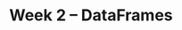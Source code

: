 ---
    title: Week 2 – DataFrames
    weekNumber: 2
    days:
      - date: 2024-4-8
        events:
          "**LEC 4**{: .label .label-lecture } [Arrays and DataFrames](http://datahub.ucsd.edu/user-redirect/git-sync?repo=https://github.com/dsc-courses/dsc10-2024-sp&subPath=lectures/lec04/lec04.ipynb) [✏️](resources/lectures/lec04/lec04.html)":
            "[BPD 9](https://notes.dsc10.com/02-data_sets/accessing.html)" 
          "<small><i><span style='display: inline-block; padding-left: 80px'><b>Keywords:</b> array methods, np.arange, .read_csv, .get, .assign, .sort_values, .iloc, .loc, index </span></i></small>":
      - date: 2024-4-9
        events:
          
          "**LAB 1**{: .label .label-lab } **[Arrays and DataFrames](http://datahub.ucsd.edu/user-redirect/git-sync?repo=https://github.com/dsc-courses/dsc10-2024-sp&subPath=labs/lab01/lab01.ipynb)**":
      - date: 2024-4-10
        events:
          "**LEC 5**{: .label .label-lecture } [Querying and Grouping](http://datahub.ucsd.edu/user-redirect/git-sync?repo=https://github.com/dsc-courses/dsc10-2024-sp&subPath=lectures/lec05/lec05.ipynb) [✏️](resources/lectures/lec05/lec05.html)":
            "[BPD 10-11](https://notes.dsc10.com/02-data_sets/querying.html)" 
          "<small><i><span style='display: inline-block; padding-left: 80px'><b>Keywords:</b> .set_index, Booleans, querying, .shape, &, |, .take, .groupby, aggregation </span></i></small>":
          "**DISC 2**{: .label .label-disc } **[Arrays and DataFrames](https://practice.dsc10.com/disc02/index.html)**":
      - date: 2024-4-12
        events:
          "**LEC 6**{: .label .label-lecture } Grouping and Data Visualization":
            "[CIT 7.0-7.1](https://inferentialthinking.com/chapters/07/Visualization.html)" 
          "<small><i><span style='display: inline-block; padding-left: 80px'><b>Keywords:</b> .groupby, numerical vs. categorical, scatter plot, line plot, bar chart </span></i></small>":
          "**QUIZ 1**{: .label .label-quiz } Quiz 1 covers Lectures 1-4 (including Example 4, covered in Lecture 5)":
---